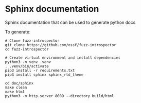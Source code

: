 # Sphinx documentation

Sphinx documentation that can be used to generate python docs.

To generate:

```
# Clone fuzz-introspector
git clone https://github.com/ossf/fuzz-introspector
cd fuzz-introspector

# Create virtual environment and install dependencies
python3 -m venv .venv
. .venv/bin/activate
pip3 install -r requirements.txt
pip3 install sphinx sphinx_rtd_theme

cd doc/sphinx
make clean
make html
python3 -m http.server 8009 --directory build/html
```

